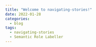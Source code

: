 ```yaml
---
title: "Welcome to navigating-stories!"
date: 2022-01-28
categories:
  - blog
tags:
  - navigating-stories
  - Semantic Role Labeller
---
```

